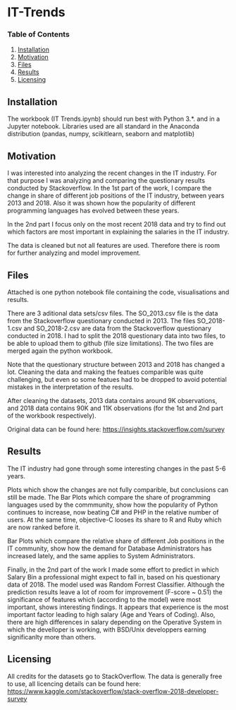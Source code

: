 # IT-Trends

### Table of Contents

1. [Installation](#installation)
2. [Motivation](#motivation)
3. [Files](#files)
4. [Results](#results)
5. [Licensing](#licensing)



## Installation <a name="installation"></a>
The workbook (IT Trends.ipynb) should run best with Python 3.*. and in a Jupyter notebook.
Libraries used are all standard in the Anaconda distribution (pandas, numpy, scikitlearn, seaborn and matplotlib)

## Motivation <a name="Motivation"></a>
I was interested into analyzing the recent changes in the IT industry. For that purpose I was analyzing and comparing the questionary results conducted by Stackoverflow. 
In the 1st part of the work, I compare the change in share of different job positions of the IT industry, between years 2013 and 2018.
Also it was shown how the popularity of different programming languages has evolved between these years.

In the 2nd part I focus only on the most recent 2018 data and try to find out which factors are most important in explaining the salaries in the IT industry.

The data is cleaned but not all features are used. Therefore there is room for further analyzing and model improvement.

## Files <a name="Files"></a>
Attached is one python notebook file containing the code, visualisations and results. 

There are 3 aditional data sets/csv files. The SO_2013.csv file is the data from the Stackoverflow questionary conducted in 2013.
The files SO_2018-1.csv and SO_2018-2.csv are data from the Stackoverflow questionary conducted in 2018. 
I had to split the 2018 questionary data into two files, to be able to upload them to github (file size limitations). 
The two files are merged again the python workbook. 

Note that the questionary structure between 2013 and 2018 has changed a lot. 
Cleaning the data and making the featues comparible was quite challenging, but even so some featues had to be dropped to avoid potential mistakes in the interpretation of the results.

After cleaning the datasets, 2013 data contains around 9K observations, and 2018 data contains 90K and 11K observations (for the 1st and 2nd part of the workbook respectively).

Original data can be found here: https://insights.stackoverflow.com/survey


## Results <a name="Results"></a>

The IT industry had gone through some interesting changes in the past 5-6 years.

Plots which show the changes are not fully comparible, but conclusions can still be made.
The Bar Plots which compare the share of programming languages used by the commmunity, show how the popularity of Python continues to increase, now beating C# and PHP in the relative number of users. At the same time, objective-C looses its share to R and Ruby which are now ranked before it.

Bar Plots which compare the relative share of different Job positions in the IT community, show how the demand for Database Administrators has increased lately, and the same applies to System Administrators.

Finally, in the 2nd part of the work I made some effort to predict in which Salary Bin a professional might expect to fall in, based on his questionary data of 2018. The model used was Random Forrest Classifier. Although the prediction results leave a lot of room for improvement (F-score ~ 0.51) the significance of features which (according to the model) were most important, shows interesting findings. 
It appears that experience is the most important factor leading to high salary (Age and Years of Coding). Also, there are high differences in salary depending on the Operative System in which the develloper is working, with BSD/Unix developpers earning significanlty more than others.

## Licensing <a name="Licensing"></a>

All credits for the datasets go to StackOverflow. 
The data is generally free to use, all licencing details can be found here:
https://www.kaggle.com/stackoverflow/stack-overflow-2018-developer-survey
